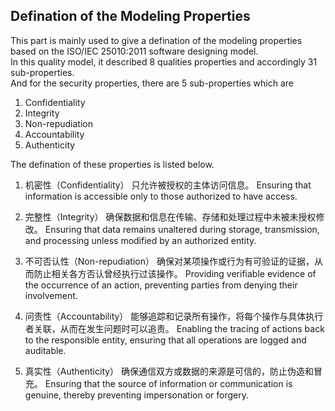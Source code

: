 ## Defination of the Modeling Properties
This part is mainly used to give a defination of the modeling properties based on the ISO/IEC 25010:2011 software designing model.  
In this quality model, it described 8 qualities properties and accordingly 31 sub-properties.  
And for the security properties, there are 5 sub-properties which are   
1. Confidentiality 
2. Integrity
3. Non-repudiation
4. Accountability
5. Authenticity

The defination of these properties is listed below.
1. 机密性（Confidentiality）
    只允许被授权的主体访问信息。
    Ensuring that information is accessible only to those authorized to have access.
2. 完整性（Integrity）
    确保数据和信息在传输、存储和处理过程中未被未授权修改。
    Ensuring that data remains unaltered during storage, transmission, and processing unless modified by an authorized entity.

3. 不可否认性（Non-repudiation）
    确保对某项操作或行为有可验证的证据，从而防止相关各方否认曾经执行过该操作。
    Providing verifiable evidence of the occurrence of an action, preventing parties from denying their involvement.

4. 问责性（Accountability）
    能够追踪和记录所有操作，将每个操作与具体执行者关联，从而在发生问题时可以追责。
    Enabling the tracing of actions back to the responsible entity, ensuring that all operations are logged and auditable.

5. 真实性（Authenticity）
    确保通信双方或数据的来源是可信的，防止伪造和冒充。
    Ensuring that the source of information or communication is genuine, thereby preventing impersonation or forgery.